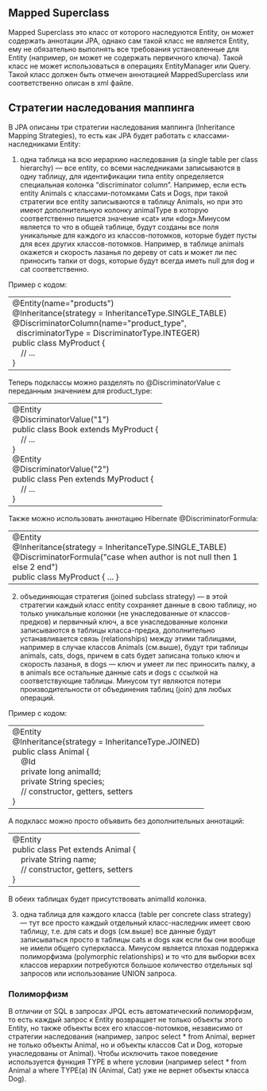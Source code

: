 ## Mapped Superclass

Mapped Superclass это класс от которого наследуются Entity, он может содержать аннотации JPA, однако сам такой класс не является Entity, ему не обязательно выполнять все требования установленные для Entity (например, он может не содержать первичного ключа). Такой класс не может использоваться в операциях EntityManager или Query. Такой класс должен быть отмечен аннотацией MappedSuperclass или соответственно описан в xml файле.
## Стратегии наследования маппинга

В JPA описаны три стратегии наследования маппинга (Inheritance Mapping Strategies), то есть как JPA будет работать с классами-наследниками Entity:

1) одна таблица на всю иерархию наследования (a single table per class hierarchy) — все entity, со всеми наследниками записываются в одну таблицу, для идентификации типа entity определяется специальная колонка “discriminator column”. Например, если есть entity Animals c классами-потомками Cats и Dogs, при такой стратегии все entity записываются в таблицу Animals, но при это имеют дополнительную колонку animalType в которую соответственно пишется значение «cat» или «dog».Минусом является то что в общей таблице, будут созданы все поля уникальные для каждого из классов-потомков, которые будет пусты для всех других классов-потомков. Например, в таблице animals окажется и скорость лазанья по дереву от cats и может ли пес приносить тапки от dogs, которые будут всегда иметь null для dog и cat соответственно.

Пример с кодом:

|   |
|---|
|@Entity(name="products")  <br>@Inheritance(strategy = InheritanceType.SINGLE_TABLE)  <br>@DiscriminatorColumn(name="product_type",  <br>  discriminatorType = DiscriminatorType.INTEGER)  <br>public class MyProduct {  <br>    // ...  <br>}|

  

Теперь подклассы можно разделять по @DiscriminatorValue с переданным значением для product_type:

|   |
|---|
|@Entity  <br>@DiscriminatorValue("1")  <br>public class Book extends MyProduct {  <br>    // ...  <br>}  <br>@Entity  <br>@DiscriminatorValue("2")  <br>public class Pen extends MyProduct {  <br>    // ...  <br>}|

  

Также можно использовать аннотацию Hibernate @DiscriminatorFormula:

|   |
|---|
|@Entity  <br>@Inheritance(strategy = InheritanceType.SINGLE_TABLE)  <br>@DiscriminatorFormula("case when author is not null then 1 else 2 end")  <br>public class MyProduct { ... }|

  

2) объединяющая стратегия (joined subclass strategy) — в этой стратегии каждый класс entity сохраняет данные в свою таблицу, но только уникальные колонки (не унаследованные от классов-предков) и первичный ключ, а все унаследованные колонки записываются в таблицы класса-предка, дополнительно устанавливается связь (relationships) между этими таблицами, например в случае классов Animals (см.выше), будут три таблицы animals, cats, dogs, причем в cats будет записана только ключ и скорость лазанья, в dogs — ключ и умеет ли пес приносить палку, а в animals все остальные данные cats и dogs c ссылкой на соответствующие таблицы. Минусом тут являются потери производительности от объединения таблиц (join) для любых операций.

Пример с кодом:

|   |
|---|
|@Entity  <br>@Inheritance(strategy = InheritanceType.JOINED)  <br>public class Animal {  <br>    @Id  <br>    private long animalId;  <br>    private String species;  <br>    // constructor, getters, setters  <br>}|

А подкласс можно просто объявить без дополнительных аннотаций:

|   |
|---|
|@Entity  <br>public class Pet extends Animal {  <br>    private String name;  <br>    // constructor, getters, setters  <br>}|

В обеих таблицах будет присутствовать animalId колонка.

3) одна таблица для каждого класса (table per concrete class strategy) — тут все просто каждый отдельный класс-наследник имеет свою таблицу, т.е. для cats и dogs (см.выше) все данные будут записываться просто в таблицы cats и dogs как если бы они вообще не имели общего суперкласса. Минусом является плохая поддержка полиморфизма (polymorphic relationships) и то что для выборки всех классов иерархии потребуются большое количество отдельных sql запросов или использование UNION запроса.

### Полиморфизм

В отличии от SQL в запросах JPQL есть автоматический полиморфизм, то есть каждый запрос к Entity возвращает не только объекты этого Entity, но также объекты всех его классов-потомков, независимо от стратегии наследования (например, запрос select * from Animal, вернет не только объекты Animal, но и объекты классов Cat и Dog, которые унаследованы от Animal). Чтобы исключить такое поведение используется функция TYPE в where условии (например select * from Animal a where TYPE(a) IN (Animal, Cat) уже не вернет объекты класса Dog).

